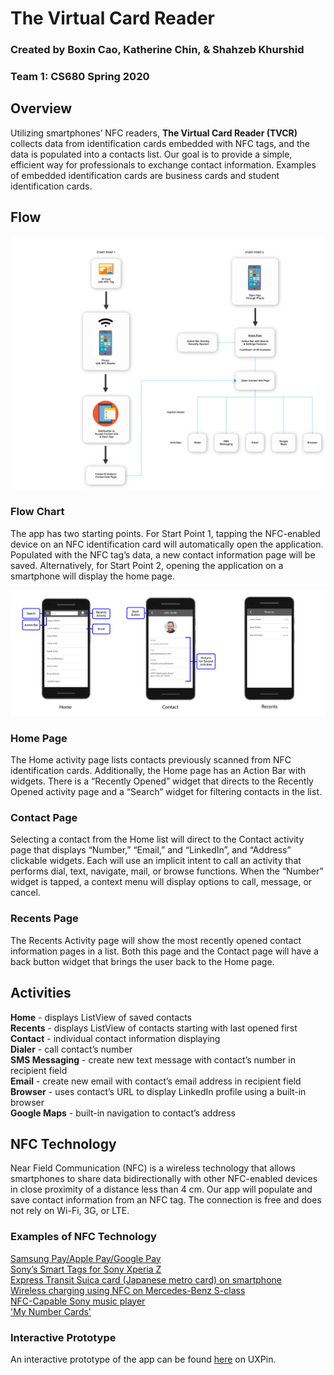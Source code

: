 # The Virtual Card Reader

### Created by Boxin Cao, Katherine Chin, & Shahzeb Khurshid
### Team 1: CS680 Spring 2020

## Overview
Utilizing smartphones’ NFC readers, **The Virtual Card Reader (TVCR)** collects data from identification cards embedded with NFC tags, and the data is populated into a contacts list. Our goal is to provide a simple, efficient way for professionals to exchange contact information. Examples of embedded identification cards are business cards and student identification cards.

## Flow

![Flow Chart](https://github.com/katherinechin/TVCR/blob/assets/flow.png)

### Flow Chart

The app has two starting points. For Start Point 1, tapping the NFC-enabled device on an NFC identification card will automatically open the application. Populated with the NFC tag’s data, a new contact information page will be saved. Alternatively, for Start Point 2, opening the application on a smartphone will display the home page.

![App Overview](https://github.com/katherinechin/TVCR/blob/assets/overview.png)

### Home Page

The Home activity page lists contacts previously scanned from NFC identification cards. Additionally, the Home page has an Action Bar with widgets. There is a “Recently Opened” widget that directs to the Recently Opened activity page and a “Search” widget for filtering contacts in the list.

### Contact Page

Selecting a contact from the Home list will direct to the Contact activity page that displays “Number,” “Email,” and “LinkedIn”, and “Address” clickable widgets. Each will use an implicit intent to call an activity that performs dial, text, navigate, mail, or browse functions. When the “Number” widget is tapped, a context menu will display options to call, message, or cancel.

### Recents Page

The Recents Activity page will show the most recently opened contact information pages in a list. Both this page and the Contact page will have a back button widget that brings the user back to the Home page.

## Activities
**Home** - displays ListView of saved contacts
<br/>**Recents** - displays ListView of contacts starting with last opened first
<br/>**Contact** - individual contact information displaying
<br/>**Dialer** - call contact’s number
<br/>**SMS Messaging** - create new text message with contact’s number in recipient field
<br/>**Email** - create new email with contact’s email address in recipient field
<br/>**Browser** - uses contact’s URL to display LinkedIn profile using a built-in browser
<br/>**Google Maps** - built-in navigation to contact’s address

## NFC Technology
Near Field Communication (NFC) is a wireless technology that allows smartphones to share data bidirectionally with other NFC-enabled devices in close proximity of a distance less than 4 cm. Our app will populate and save contact information from an NFC tag. The connection is free and does not rely on Wi-Fi, 3G, or LTE.

### Examples of NFC Technology
[Samsung Pay/Apple Pay/Google Pay](https://www.cnet.com/news/apple-pay-google-pay-samsung-pay-best-mobile-payment-system-compared-nfc/)
<br/>[Sony’s Smart Tags for Sony Xperia Z](https://www.youtube.com/watch?v=w54ORaa754o)
<br/>[Express Transit Suica card (Japanese metro card) on smartphone](https://support.apple.com/en-us/HT207154)
<br/>[Wireless charging using NFC on Mercedes-Benz S-class](https://www.youtube.com/watch?v=LUVIFB1-vq4)
<br/>[NFC-Capable Sony music player](https://www.youtube.com/watch?v=bSJTnv8f-Zs)
<br/>['My Number Cards'](https://appleinsider.com/articles/19/06/11/japanese-iphone-users-will-be-able-to-access-my-number-cards-via-nfc-this-fall)

### Interactive Prototype
An interactive prototype of the app can be found [here](https://bit.ly/2PHaLrw) on UXPin.
